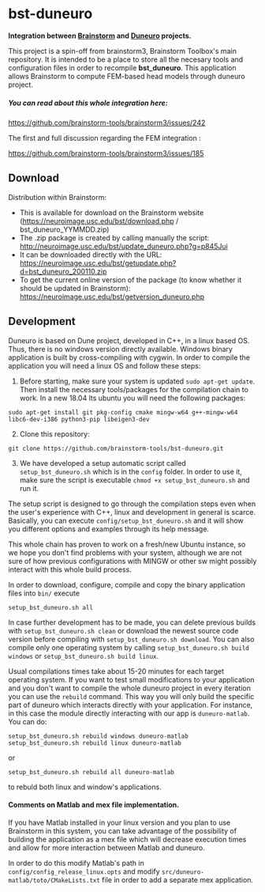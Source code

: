 # bst-duneuro
**Integration between [Brainstorm](https://neuroimage.usc.edu/brainstorm/) and [Duneuro](http://www.duneuro.org/) projects.**

This project is a spin-off from brainstorm3, Brainstorm Toolbox's main repository.
It is intended to be a place to store all the necesary tools and configuration files in order to recompile **bst_duneuro**. This application allows Brainstorm to compute FEM-based head models through duneuro project.

##### You can read about this whole integration here:
https://github.com/brainstorm-tools/brainstorm3/issues/242

The first and full discussion regarding the FEM integration :

https://github.com/brainstorm-tools/brainstorm3/issues/185

## Download
Distribution within Brainstorm:
- This is available for download on the Brainstorm website (https://neuroimage.usc.edu/bst/download.php / bst_duneuro_YYMMDD.zip)
- The .zip package is created by calling manually the script: http://neuroimage.usc.edu/bst/update_duneuro.php?g=p845Jui
- It can be downloaded directly with the URL: https://neuroimage.usc.edu/bst/getupdate.php?d=bst_duneuro_200110.zip
- To get the current online version of the package (to know whether it should be updated in Brainstorm): https://neuroimage.usc.edu/bst/getversion_duneuro.php

## Development

Duneuro is based on Dune project, developed in C++, in a linux based OS. Thus, there is no windows version directly available. Windows binary application is built by cross-compiling with cygwin. In order to compile the application you will need a linux OS and follow these steps:

1. Before starting, make sure your system is updated ```sudo apt-get update```. Then install the necessary tools/packages for the compilation chain to work. In a new 18.04 lts ubuntu you will need the following packages:
```
sudo apt-get install git pkg-config cmake mingw-w64 g++-mingw-w64 libc6-dev-i386 python3-pip libeigen3-dev
```

2. Clone this repository:
```
git clone https://github.com/brainstorm-tools/bst-duneuro.git
```

3. We have developed a setup automatic script called  ```setup_bst_duneuro.sh``` which is in the ```config``` folder. In order to use it, make sure the script is executable ```chmod +x setup_bst_duneuro.sh``` and run it.

The setup script is designed to go through the compilation steps even when the user's experience with C++, linux and development in general is scarce. Basically, you can execute ```config/setup_bst_duneuro.sh``` and it will show you different options and examples through its help message. 

This whole chain has proven to work on a fresh/new Ubuntu instance, so we hope you don't find problems with your system, although we are not sure of how previous configurations with MINGW or other sw might possibly interact with this whole build process.

In order to download, configure, compile and copy the binary application files into ```bin/``` execute
```
setup_bst_duneuro.sh all
```

In case further development has to be made, you can delete previous builds with ```setup_bst_duneuro.sh clean``` or download the newest source code version before compiling with ```setup_bst_duneuro.sh download```. You can also compile only one operating system by calling ```setup_bst_duneuro.sh build windows``` or ```setup_bst_duneuro.sh build linux```. 

Usual compilations times take about 15-20 minutes for each target operating system. If you want to test small modifications to your application and you don't want to compile the whole duneuro project in every iteration you can use the ```rebuild``` command. This way you will only build the specific part of duneuro which interacts directly with your application. For instance, in this case the module directly interacting with our app is ```duneuro-matlab```. You can do:

```
setup_bst_duneuro.sh rebuild windows duneuro-matlab
setup_bst_duneuro.sh rebuild linux duneuro-matlab
```
or
```
setup_bst_duneuro.sh rebuild all duneuro-matlab
```
to rebuld both linux and window's applications.

#### Comments on Matlab and mex file implementation. 
If you have Matlab installed in your linux version and you plan to use Brainstorm in this system, you can take advantage of the possibility of building the application as a mex file which will decrease execution times and allow for more interaction between Matlab and duneuro.

In order to do this modify Matlab's path in ```config/config_release_linux.opts``` and modify ```src/duneuro-matlab/toto/CMakeLists.txt``` file in order to add a separate mex application.


